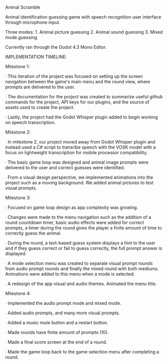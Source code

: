 Animal Scramble

Animal identification guessing game with speech recognition user interface through microphone input.

Three modes:
	1. Animal picture guessing
	2. Animal sound guessing
	3. Mixed mode guessing

Currently ran through the Godot 4.3 Mono Editor.

IMPLEMENTATION TIMELINE:

Milestone 1:

   ∙ This iteration of the project was focused on setting up the screen navigation between the game's main menu and the round view, where prompts are delivered to the user.

   ∙ The documentation for the project was created to summarize useful github commands for the project, API keys for our plugins, and the source of assets used to create the project.

   ∙ Lastly, the project had the Godot Whisper plugin added to begin working on speech transcription.

Milestone 2:

   ∙ In milestone 2, our project moved away from Godot Whisper plugin and instead used a C# script to transribe speech with the VOSK model with a focus on lightweight transcription for mobile processor compatibility.

   ∙ The basic game loop was designed and animal image prompts were delivered to the user and correct guesses were identified.

   ∙ From a visual design perspective, we implemented animations into the project such as a moving background. We added animal pictures to test visual prompts.

Milestone 3:

   ∙ Focused on game loop design as app complexity was growing.

   ∙ Changes were made to the menu navigation such as the addition of a round countdown timer, basic audio effects were added for correct prompts, a timer during the round gives the player a finite amount of time to correctly guess the animal.

   ∙ During the round, a text-based guess system displays a hint to the user and if they guess correct or fail to guess correctly, the full prompt answer is displayed.

   ∙ A mode selection menu was created to separate visual prompt rounds from audio prompt rounds and finally the mixed round with both mediums. Animations were added to this menu when a mode is selected.

   ∙ A redesign of the app visual and audio themes. Animated the menu title.

Milestone 4:

   ∙ Implemented the audio prompt mode and mixed mode.

   ∙ Added audio prompts, and many more visual prompts.

   ∙ Added a music mute button and a restart button.

   ∙ Made rounds have finite amount of prompts (10).

   ∙ Made a final score screen at the end of a round.

   ∙ Made the game loop back to the game selection menu after completing a round.
